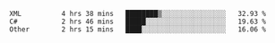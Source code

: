 <!--START_SECTION:waka-->

```text
XML          4 hrs 38 mins   ████████▒░░░░░░░░░░░░░░░░   32.93 %
C#           2 hrs 46 mins   █████░░░░░░░░░░░░░░░░░░░░   19.63 %
Other        2 hrs 15 mins   ████░░░░░░░░░░░░░░░░░░░░░   16.06 %
```

<!--END_SECTION:waka-->

